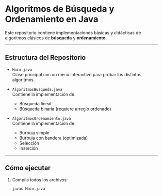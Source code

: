 # Algoritmos de Búsqueda y Ordenamiento en Java

Este repositorio contiene implementaciones básicas y didácticas de algoritmos clásicos de **búsqueda** y **ordenamiento**.

---

## Estructura del Repositorio

- `Main.java`  
  Clase principal con un menú interactivo para probar los distintos algoritmos.
  
- `AlgoritmosBusqueda.java`  
  Contiene la implementación de:
  - Búsqueda lineal
  - Búsqueda binaria (requiere arreglo ordenado)

- `AlgoritmosOrdenamiento.java`  
  Contiene la implementación de:
  - Burbuja simple
  - Burbuja con bandera (optimizada)
  - Selección
  - Inserción

---

## Cómo ejecutar

1. Compila todos los archivos:
   ```bash
   javac Main.java
